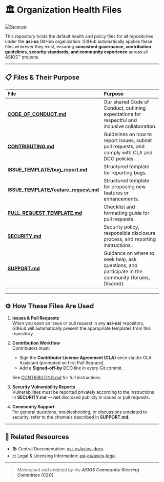

# 🏛️ Organization Health Files
[![Sponsor](https://img.shields.io/github/sponsors/asi-os?label=Sponsor&logo=github)](https://github.com/sponsors/asi-os)

This repository holds the default health and policy files for all repositories under the **asi-os** GitHub organization. GitHub automatically applies these files wherever they exist, ensuring **consistent governance, contribution guidelines, security standards, and community experience** across all ASIOS™ projects.

---

## 📋 Files & Their Purpose

| File                                                      | Purpose                                                                                               |
|:----------------------------------------------------------|:------------------------------------------------------------------------------------------------------|
| **[CODE_OF_CONDUCT.md](https://github.com/asi-os/.github/blob/main/CODE_OF_CONDUCT.md)**               | Our shared Code of Conduct, outlining expectations for respectful and inclusive collaboration.         |
| **[CONTRIBUTING.md](https://github.com/asi-os/.github/blob/main/CONTRIBUTING.md)**                     | Guidelines on how to report issues, submit pull requests, and comply with CLA and DCO policies.        |
| **[ISSUE_TEMPLATE/bug_report.md](https://github.com/asi-os/.github/blob/main/ISSUE_TEMPLATE/bug_report.md)**       | Structured template for reporting bugs.                                                               |
| **[ISSUE_TEMPLATE/feature_request.md](https://github.com/asi-os/.github/blob/main/ISSUE_TEMPLATE/feature_request.md)** | Structured template for proposing new features or enhancements.                                        |
| **[PULL_REQUEST_TEMPLATE.md](https://github.com/asi-os/.github/blob/main/PULL_REQUEST_TEMPLATE.md)**   | Checklist and formatting guide for pull requests.                                                     |
| **[SECURITY.md](https://github.com/asi-os/.github/blob/main/SECURITY.md)**                             | Security policy, responsible disclosure process, and reporting instructions.                           |
| **[SUPPORT.md](https://github.com/asi-os/.github/blob/main/SUPPORT.md)**                               | Guidance on where to seek help, ask questions, and participate in the community (forums, Discord).    |

---

## ⚙️ How These Files Are Used

1. **Issues & Pull Requests**  
   When you open an issue or pull request in any **asi-os/** repository, GitHub will automatically present the appropriate templates from this repository.

2. **Contribution Workflow**  
   Contributors must:
   - Sign the **Contributor License Agreement (CLA)** once via the CLA Assistant (prompted on first Pull Request).
   - Add a **Signed-off-by** DCO line in every Git commit.  
   
   See [CONTRIBUTING.md](https://github.com/asi-os/.github/blob/main/CONTRIBUTING.md) for full instructions.

3. **Security Vulnerability Reports**  
   Vulnerabilities must be reported privately according to the instructions in **SECURITY.md** — **not** disclosed publicly in issues or pull requests.

4. **Community Support**  
   For general questions, troubleshooting, or discussions unrelated to security, refer to the channels described in **SUPPORT.md**.

---

## 🔗 Related Resources

- 📚 Central Documentation: [asi-os/asios-docs](https://github.com/asi-os/asios-docs)  
- ⚖️ Legal & Licensing Information: [asi-os/asios-legal](https://github.com/asi-os/asios-legal)  

---

> *Maintained and updated by the **ASIOS Community Steering Committee (CSC)**.*  
